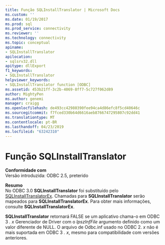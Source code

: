 ```yaml
---
title: Função SQLInstallTranslator | Microsoft Docs
ms.custom: ''
ms.date: 01/19/2017
ms.prod: sql
ms.prod_service: connectivity
ms.reviewer: ''
ms.technology: connectivity
ms.topic: conceptual
apiname:
- SQLInstallTranslator
apilocation:
- sqlsrv32.dll
apitype: dllExport
f1_keywords:
- SQLInstallTranslator
helpviewer_keywords:
- SQLInstallTranslator function [ODBC]
ms.assetid: 453b21ff-3c2b-4069-8ff7-5c727f062d89
author: MightyPen
ms.author: genemi
manager: craigg
ms.openlocfilehash: de493cc42980390fee94ca4d86efc8f5cd40646c
ms.sourcegitcommit: f7fced330b64d6616aeb8766747295807c92dd41
ms.translationtype: MT
ms.contentlocale: pt-BR
ms.lasthandoff: 04/23/2019
ms.locfileid: "63242310"
---
```

# <a name="sqlinstalltranslator-function"></a>Função SQLInstallTranslator
**Conformidade com**  
 Versão introduzida: ODBC 2.5, preterido  
  
 **Resumo**  
 No ODBC 3.0 **SQLInstallTranslator** foi substituído pelo [SQLInstallTranslatorEx](../../../odbc/reference/syntax/sqlinstalltranslatorex-function.md). Chamadas para **SQLInstallTranslator** serão mapeados para **SQLInstallTranslatorEx**. Para obter mais informações, consulte **SQLInstallTranslatorEx**.  
  
 **SQLInstallTranslator** retornará FALSE se um aplicativo chama-o em ODBC 3 *. x* Gerenciador de Driver com o *lpszInfFile* argumento definido como um valor diferente de NULL. O arquivo de Odbc.inf usado no ODBC 2. *x* não é mais suportada em ODBC 3 *. x*, mesmo para compatibilidade com versões anteriores.
